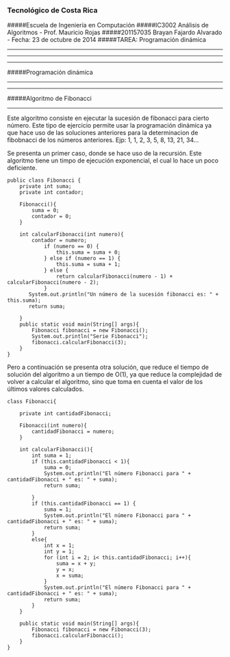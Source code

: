 ### Tecnológico de Costa Rica
#####Escuela de Ingeniería en Computación
#####IC3002 Análisis de Algoritmos - Prof. Mauricio Rojas
#####201157035 Brayan Fajardo Alvarado - Fecha: 23 de octubre de 2014
#####TAREA: Programación dinámica
___________
______________
__________
#####Programación dinámica
____
____
#####Algoritmo de Fibonacci
____
Este algoritmo consiste en ejecutar la sucesión de fibonacci para cierto número. Este tipo de ejercicio permite usar la programación dinámica ya que hace uso de las soluciones anteriores para la determinacion de fibobnacci de los números anteriores.
Ejp: 1, 1, 2, 3, 5, 8, 13, 21, 34...

Se presenta un primer caso, donde se hace uso de la recursión. Este algoritmo tiene un timpo de ejecución exponencial, el cual lo hace un poco deficiente.

```
public class Fibonacci {
    private int suma;
    private int contador;

    Fibonacci(){
        suma = 0;
        contador = 0;
    }

    int calcularFibonacci(int numero){
        contador = numero;
            if (numero == 0) {
                this.suma = suma + 0;
            } else if (numero == 1) {
                this.suma = suma + 1;
            } else {
                return calcularFibonacci(numero - 1) + calcularFibonacci(numero - 2);
            }
       System.out.println("Un número de la sucesión fibonacci es: " + this.suma);
       return suma;

    }
    public static void main(String[] args){
        Fibonacci fibonacci = new Fibonacci();
        System.out.println("Serie Fibonacci");
        fibonacci.calcularFibonacci(3);
    }
}
```

Pero a continuación se presenta otra solución, que reduce el tiempo de solución del algoritmo a un tiempo de O(1), ya que reduce la complejidad de volver a calcular el algoritmo, sino que toma en cuenta el valor de los últimos valores calculados.

```
class Fibonacci{

    private int cantidadFibonacci;

    Fibonacci(int numero){
        cantidadFibonacci = numero;
    }

    int calcularFibonacci(){
        int suma = 1;
        if (this.cantidadFibonacci < 1){
            suma = 0;
            System.out.println("El número Fibonacci para " + cantidadFibonacci + " es: " + suma);
            return suma;

        }
        if (this.cantidadFibonacci == 1) {
            suma = 1;
            System.out.println("El número Fibonacci para " + cantidadFibonacci + " es: " + suma);
            return suma;
        }
        else{
            int x = 1;
            int y = 1;
            for (int i = 2; i< this.cantidadFibonacci; i++){
                suma = x + y;
                y = x;
                x = suma;
            }
            System.out.println("El número Fibonacci para " + cantidadFibonacci + " es: " + suma);
            return suma;
        }
    }

    public static void main(String[] args){
        Fibonacci fibonacci = new Fibonacci(3);
        fibonacci.calcularFibonacci();
    }
}

```

